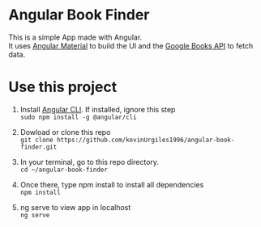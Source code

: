 # Angular Book Finder

This is a simple App made with Angular.\
It uses [Angular Material](https://material.angular.io/) to build the UI and the [Google Books API](https://developers.google.com/books) to fetch data.

# Use this project

1. Install [Angular CLI](https://cli.angular.io/). If installed, ignore this step \
   `sudo npm install -g @angular/cli`

1. Dowload or clone this repo \
   `git clone https://github.com/kevinUrgiles1996/angular-book-finder.git`
1. In your terminal, go to this repo directory. \
   `cd ~/angular-book-finder`
1. Once there, type npm install to install all dependencies \
   `npm install`
1. ng serve to view app in localhost\
   `ng serve`
